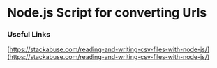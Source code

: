 # Node.js Script for converting Urls

### Useful Links

[https://stackabuse.com/reading-and-writing-csv-files-with-node-js/](https://stackabuse.com/reading-and-writing-csv-files-with-node-js/)
